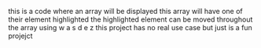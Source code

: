 this is a code where an array will be displayed this array will have one of their element highlighted 
the highlighted element can be moved throughout the array using w a s d e z 
this project has no real use case but just is a fun projejct 